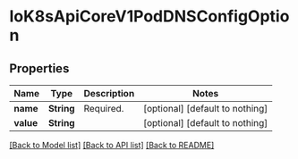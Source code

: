 # IoK8sApiCoreV1PodDNSConfigOption


## Properties
Name | Type | Description | Notes
------------ | ------------- | ------------- | -------------
**name** | **String** | Required. | [optional] [default to nothing]
**value** | **String** |  | [optional] [default to nothing]


[[Back to Model list]](../README.md#models) [[Back to API list]](../README.md#api-endpoints) [[Back to README]](../README.md)


